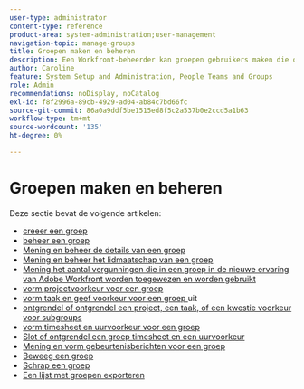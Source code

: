 ```yaml
---
user-type: administrator
content-type: reference
product-area: system-administration;user-management
navigation-topic: manage-groups
title: Groepen maken en beheren
description: Een Workfront-beheerder kan groepen gebruikers maken die overeenkomen met de afdelingsstructuur van uw organisatie. Groepen zijn vergelijkbaar met maar verschillen van teams en bedrijven.
author: Caroline
feature: System Setup and Administration, People Teams and Groups
role: Admin
recommendations: noDisplay, noCatalog
exl-id: f8f2996a-89cb-4929-ad04-ab84c7bd66fc
source-git-commit: 86a0a9ddf5be1515ed8f5c2a537b0e2ccd5a1b63
workflow-type: tm+mt
source-wordcount: '135'
ht-degree: 0%

---
```


# Groepen maken en beheren

Deze sectie bevat de volgende artikelen:

* [ creeer een groep ](../../../administration-and-setup/manage-groups/create-and-manage-groups/create-a-group.md)
* [ beheer een groep ](../../../administration-and-setup/manage-groups/create-and-manage-groups/manage-a-group.md)
* [ Mening en beheer de details van een groep ](../../../administration-and-setup/manage-groups/create-and-manage-groups/view-and-manage-a-groups-details.md)
* [ Mening en beheer het lidmaatschap van een groep ](../../../administration-and-setup/manage-groups/create-and-manage-groups/view-and-manage-a-groups-memberships.md)
* [ Mening het aantal vergunningen die in een groep in de nieuwe ervaring van Adobe Workfront worden toegewezen en worden gebruikt ](../../../administration-and-setup/manage-groups/create-and-manage-groups/view-number-licenses-allocated-used-group.md)
* [ vorm projectvoorkeur voor een groep ](../../../administration-and-setup/manage-groups/create-and-manage-groups/configure-project-preferences-group.md)
* [ vorm taak en geef voorkeur voor een groep ](../../../administration-and-setup/manage-groups/create-and-manage-groups/configure-task-issue-preferences-group.md) uit
* [ ontgrendel of ontgrendel een project, een taak, of een kwestie voorkeur voor subgroups ](../../../administration-and-setup/manage-groups/create-and-manage-groups/lock-or-unlock-a-group-preference.md)
* [ vorm timesheet en uurvoorkeur voor een groep ](../../../administration-and-setup/manage-groups/create-and-manage-groups/configure-timesheet-hour-preferences-group.md)
* [ Slot of ontgrendel een groep timesheet en een uurvoorkeur ](../../../administration-and-setup/manage-groups/create-and-manage-groups/lock-or-unlock-a-group-timesheet-hour-preference.md)
* [ Mening en vorm gebeurtenisberichten voor een groep ](../../../administration-and-setup/manage-groups/create-and-manage-groups/view-and-configure-event-notifications-group.md)
* [ Beweeg een groep ](../../../administration-and-setup/manage-groups/create-and-manage-groups/move-a-group.md)
* [ Schrap een groep ](../../../administration-and-setup/manage-groups/create-and-manage-groups/delete-a-group.md)
* [Een lijst met groepen exporteren](../../../administration-and-setup/manage-groups/create-and-manage-groups/export-a-list-of-groups.md)
